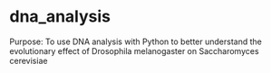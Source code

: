 # dna_analysis
Purpose: To use DNA analysis with Python to better understand the evolutionary effect of Drosophila melanogaster on Saccharomyces cerevisiae 
